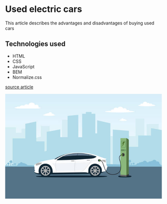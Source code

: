 # Used electric cars

This article describes the advantages and disadvantages of buying used cars

## Technologies used
- HTML
- CSS
- JavaScript
- BEM
- Normalize.css

[source article](https://rankomat.pl/samochod/uzywany-samochod-elektryczny?utm_source=google&utm_medium=cpc&utm_campaign=11492794717&rt_dev=c&rt_camp=11492794717&rt_kw=&rt_kwmatch=&rt_med=cpc&rt_so=google&rt_adgroup=162857792047&rt_place=&rt_target=-aud-1724576563333:dsa-632792153752&rt_ad=691710166538&gad_source=1&gclid=Cj0KCQjwpNuyBhCuARIsANJqL9MGgHd06B0Q8nPWlMudDM-2SbSA6iDebNwn3qpVgu_hjMWwMyCqlPUaAuHlEALw_wcB)

![photo of electric car](https://github.com/ParvinaOdinaeva/IV---homepage_bem-normalize-git/blob/main/image/readme_foto.jpg?raw=true)